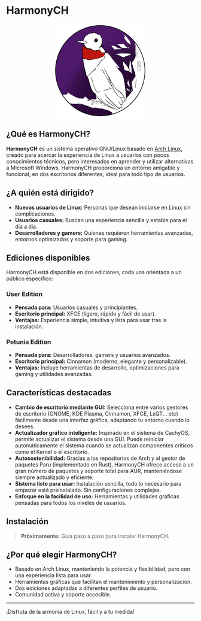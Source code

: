 # HarmonyCH

<p align="center">
  <img src="images/ArmonyCH.png" alt="HarmonyCH Logo" width="250"/>
</p>

## ¿Qué es HarmonyCH?

**HarmonyCH** es un sistema operativo GNU/Linux basado en [Arch Linux](https://archlinux.org/), creado para acercar la experiencia de Linux a usuarios con pocos conocimientos técnicos, pero interesados en aprender y utilizar alternativas a Microsoft Windows. HarmonyCH proporciona un entorno amigable y funcional, en dos escritorios diferentes, ideal para todo tipo de usuarios.

## ¿A quién está dirigido?

- **Nuevos usuarios de Linux:** Personas que desean iniciarse en Linux sin complicaciones.
- **Usuarios casuales:** Buscan una experiencia sencilla y estable para el día a día.
- **Desarrolladores y gamers:** Quienes requieren herramientas avanzadas, entornos optimizados y soporte para gaming.

## Ediciones disponibles

HarmonyCH está disponible en dos ediciones, cada una orientada a un público específico:

### User Edition
- **Pensada para:** Usuarios casuales y principiantes.
- **Escritorio principal:** XFCE (ligero, rápido y fácil de usar).
- **Ventajas:** Experiencia simple, intuitiva y lista para usar tras la instalación.

### Petunia Edition
- **Pensada para:** Desarrolladores, gamers y usuarios avanzados.
- **Escritorio principal:** Cinnamon (moderno, elegante y personalizable).
- **Ventajas:** Incluye herramientas de desarrollo, optimizaciones para gaming y utilidades avanzadas.

## Características destacadas

- **Cambio de escritorio mediante GUI:** Selecciona entre varios gestores de escritorio (GNOME, KDE Plasma, Cinnamon, XFCE, LxQT... etc) fácilmente desde una interfaz gráfica, adaptando tu entorno cuando lo desees.
- **Actualizador gráfico inteligente:** Inspirado en el sistema de CachyOS, permite actualizar el sistema desde una GUI. Puede reiniciar automáticamente el sistema cuando se actualizan componentes críticos como el Kernel o el escritorio.
- **Autosostenibilidad:** Gracias a los repositorios de Arch y al gestor de paquetes Paru (implementado en Rust), HarmonyCH ofrece acceso a un gran número de paquetes y soporte total para AUR, manteniéndose siempre actualizado y eficiente.
- **Sistema listo para usar:** Instalación sencilla, todo lo necesario para empezar está preinstalado. Sin configuraciones complejas.
- **Enfoque en la facilidad de uso:** Herramientas y utilidades gráficas pensadas para todos los niveles de usuarios.

## Instalación

> **Próximamente:** Guía paso a paso para instalar HarmonyCH.

## ¿Por qué elegir HarmonyCH?

- Basado en Arch Linux, manteniendo la potencia y flexibilidad, pero con una experiencia lista para usar.
- Herramientas gráficas que facilitan el mantenimiento y personalización.
- Dos ediciones adaptadas a diferentes perfiles de usuario.
- Comunidad activa y soporte accesible.

---

¡Disfruta de la armonía de Linux, fácil y a tu medida!
